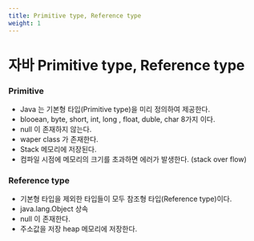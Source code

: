 ```yaml
---
title: Primitive type, Reference type 
weight: 1
---
```


# 자바 Primitive type, Reference type 

### Primitive

- Java 는 기본형 타입(Primitive type)을 미리 정의하여 제공한다.
- blooean, byte, short, int, long , float, duble, char 8가지 이다.
- null 이 존재하지 않는다.
- waper class 가 존재한다.
- Stack 메모리에 저장된다.
- 컴파일 시점에 메모리의 크기를 초과하면 에러가 발생한다. (stack over flow)


### Reference type

- 기본형 타입을 제외한 타입들이 모두 참조형 타입(Reference type)이다.
- java.lang.Object 상속
- null 이 존재한다.
- 주소값을 저장 heap 메모리에 저장한다.
 